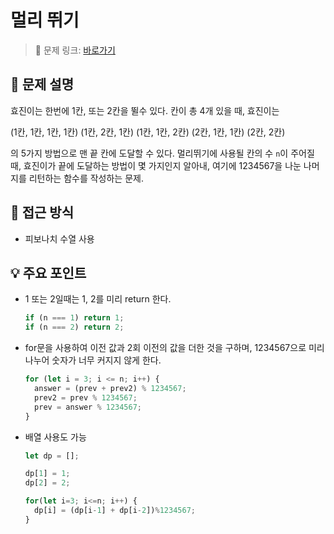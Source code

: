 # 멀리 뛰기

> 🔗 문제 링크: [바로가기](https://school.programmers.co.kr/learn/courses/30/lessons/12914) 

## 🌱 문제 설명
효진이는 한번에 1칸, 또는 2칸을 뛸수 있다. 칸이 총 4개 있을 때, 효진이는

(1칸, 1칸, 1칸, 1칸)
(1칸, 2칸, 1칸)
(1칸, 1칸, 2칸)
(2칸, 1칸, 1칸)
(2칸, 2칸)

의 5가지 방법으로 맨 끝 칸에 도달할 수 있다. 멀리뛰기에 사용될 칸의 수 `n`이 주어질 때, 효진이가 끝에 도달하는 방법이 몇 가지인지 알아내, 여기에 1234567을 나눈 나머지를 리턴하는 함수를 작성하는 문제.

## 🤔 접근 방식
- 피보나치 수열 사용

## 💡 주요 포인트
- 1 또는 2일때는 1, 2를 미리 return 한다.
  ```js
  if (n === 1) return 1;
  if (n === 2) return 2;
  ```
- for문을 사용하여 이전 값과 2회 이전의 값을 더한 것을 구하며, 1234567으로 미리 나누어 숫자가 너무 커지지 않게 한다.
  ```js
  for (let i = 3; i <= n; i++) {
    answer = (prev + prev2) % 1234567;
    prev2 = prev % 1234567;
    prev = answer % 1234567;
  }
  ```
- 배열 사용도 가능
  ```js
  let dp = [];
  
  dp[1] = 1;
  dp[2] = 2;

  for(let i=3; i<=n; i++) {
    dp[i] = (dp[i-1] + dp[i-2])%1234567;
  }
  ```
